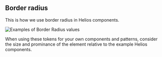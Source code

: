 ## Border radius

This is how we use border radius in Helios components.

![Examples of Border Radius values](/assets/foundations/borders/foundations-borders.png)

When using these tokens for your own components and patterns, consider the size and prominance of the element relative to the example Helios components.